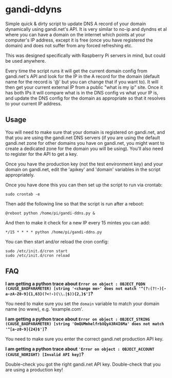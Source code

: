 gandi-ddyns
===========

Simple quick & dirty script to update DNS A record of your domain dynamically using gandi.net's API.  It is very similar to no-ip and dyndns et al where you can have a domain on the internet which points at your computer's IP address, except it is free (once you have registered the domain) and does not suffer from any forced refreshing etc.  

This was designed specifically with Raspberry Pi servers in mind, but could be used anywhere.  

Every time the script runs it will get the current domain config from gandi.net's API and look for the IP in the A record for the domain (default name for the record is '@' but you can change that if you want to).  It will then get your current external IP from a public "what is my ip" site.  Once it has both IPs it will compare what is in the DNS config vs what your IP is, and update the DNS config for the domain as appropriate so that it resolves to your current IP address.

Usage
-----
You will need to make sure that your domain is registered on gandi.net, and that you are using the gandi.net DNS servers (if you are using the default gandi.net zone for other domains you have on gandi.net, you might want to create a dedicated zone for the domain you will be using).  You'll also need to register for the API to get a key.  

Once you have the production key (not the test environment key) and your domain on gandi.net, edit the 'apikey' and 'domain' variables in the script appropriately.

Once you have done this you can then set up the script to run via crontab:

```
sudo crontab -e
```

Then add the following line so that the script is run after a reboot:

```
@reboot python /home/pi/gandi-ddns.py &
```

And then to make it check for a new IP every 15 mintes you can add:

```
*/15 * * * * python /home/pi/gandi-ddns.py
```
You can then start and/or reload the cron config:

```
sudo /etc/init.d/cron start
sudo /etc/init.d/cron reload

```

FAQ
---
**I am getting a python trace about ```Error on object : OBJECT_FQDN (CAUSE_BADPARAMETER) [string '<change me>' does not match '^(?:(?!-)[-a-zA-Z0-9]{1,63}(?<!-)(\\.|$)){2,}$']```?**

You need to make sure you set the ```domain``` variable to match your domain name (no www), e.g. 'example.com'.

**I am getting a python trace about ```Error on object : OBJECT_STRING (CAUSE_BADPARAMETER) [string 'OmQUMmhelfrbXQyA3R4I6Ma' does not match '^[a-z0-9]{24}$']```?**

You need to make sure you enter the correct gandi.net production API key.

**I am getting a python trace about ```'Error on object : OBJECT_ACCOUNT (CAUSE_NORIGHT) [Invalid API key]```?**

Double-check you got the right gandi.net API key.  Double-check that you are using a production key!

